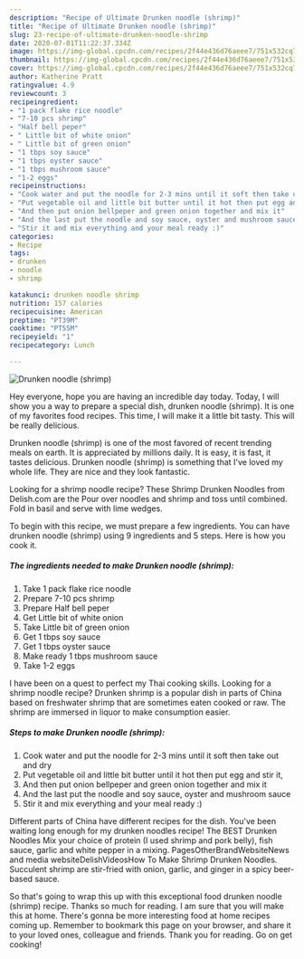 ```yaml
---
description: "Recipe of Ultimate Drunken noodle (shrimp)"
title: "Recipe of Ultimate Drunken noodle (shrimp)"
slug: 23-recipe-of-ultimate-drunken-noodle-shrimp
date: 2020-07-01T11:22:37.334Z
image: https://img-global.cpcdn.com/recipes/2f44e436d76aeee7/751x532cq70/drunken-noodle-shrimp-recipe-main-photo.jpg
thumbnail: https://img-global.cpcdn.com/recipes/2f44e436d76aeee7/751x532cq70/drunken-noodle-shrimp-recipe-main-photo.jpg
cover: https://img-global.cpcdn.com/recipes/2f44e436d76aeee7/751x532cq70/drunken-noodle-shrimp-recipe-main-photo.jpg
author: Katherine Pratt
ratingvalue: 4.9
reviewcount: 3
recipeingredient:
- "1 pack flake rice noodle"
- "7-10 pcs shrimp"
- "Half bell peper"
- " Little bit of white onion"
- " Little bit of green onion"
- "1 tbps soy sauce"
- "1 tbps oyster sauce"
- "1 tbps mushroom sauce"
- "1-2 eggs"
recipeinstructions:
- "Cook water and put the noodle for 2-3 mins until it soft then take out and dry"
- "Put vegetable oil and little bit butter until it hot then put egg and stir it,"
- "And then put onion bellpeper and green onion together and mix it"
- "And the last put the noodle and soy sauce, oyster and mushroom sauce"
- "Stir it and mix everything and your meal ready :)"
categories:
- Recipe
tags:
- drunken
- noodle
- shrimp

katakunci: drunken noodle shrimp 
nutrition: 157 calories
recipecuisine: American
preptime: "PT39M"
cooktime: "PT55M"
recipeyield: "1"
recipecategory: Lunch

---
```



![Drunken noodle (shrimp)](https://img-global.cpcdn.com/recipes/2f44e436d76aeee7/751x532cq70/drunken-noodle-shrimp-recipe-main-photo.jpg)

Hey everyone, hope you are having an incredible day today. Today, I will show you a way to prepare a special dish, drunken noodle (shrimp). It is one of my favorites food recipes. This time, I will make it a little bit tasty. This will be really delicious.

Drunken noodle (shrimp) is one of the most favored of recent trending meals on earth. It is appreciated by millions daily. It is easy, it is fast, it tastes delicious. Drunken noodle (shrimp) is something that I've loved my whole life. They are nice and they look fantastic.

Looking for a shrimp noodle recipe? These Shrimp Drunken Noodles from Delish.com are the Pour over noodles and shrimp and toss until combined. Fold in basil and serve with lime wedges.


To begin with this recipe, we must prepare a few ingredients. You can have drunken noodle (shrimp) using 9 ingredients and 5 steps. Here is how you cook it.

<!--inarticleads1-->

##### The ingredients needed to make Drunken noodle (shrimp):

1. Take 1 pack flake rice noodle
1. Prepare 7-10 pcs shrimp
1. Prepare Half bell peper
1. Get  Little bit of white onion
1. Take  Little bit of green onion
1. Get 1 tbps soy sauce
1. Get 1 tbps oyster sauce
1. Make ready 1 tbps mushroom sauce
1. Take 1-2 eggs


I have been on a quest to perfect my Thai cooking skills. Looking for a shrimp noodle recipe? Drunken shrimp is a popular dish in parts of China based on freshwater shrimp that are sometimes eaten cooked or raw. The shrimp are immersed in liquor to make consumption easier. 

<!--inarticleads2-->

##### Steps to make Drunken noodle (shrimp):

1. Cook water and put the noodle for 2-3 mins until it soft then take out and dry
1. Put vegetable oil and little bit butter until it hot then put egg and stir it,
1. And then put onion bellpeper and green onion together and mix it
1. And the last put the noodle and soy sauce, oyster and mushroom sauce
1. Stir it and mix everything and your meal ready :)


Different parts of China have different recipes for the dish. You&#39;ve been waiting long enough for my drunken noodles recipe! The BEST Drunken Noodles Mix your choice of protein (I used shrimp and pork belly), fish sauce, garlic and white pepper in a mixing. PagesOtherBrandWebsiteNews and media websiteDelishVideosHow To Make Shrimp Drunken Noodles. Succulent shrimp are stir-fried with onion, garlic, and ginger in a spicy beer-based sauce. 

So that's going to wrap this up with this exceptional food drunken noodle (shrimp) recipe. Thanks so much for reading. I am sure that you will make this at home. There's gonna be more interesting food at home recipes coming up. Remember to bookmark this page on your browser, and share it to your loved ones, colleague and friends. Thank you for reading. Go on get cooking!
